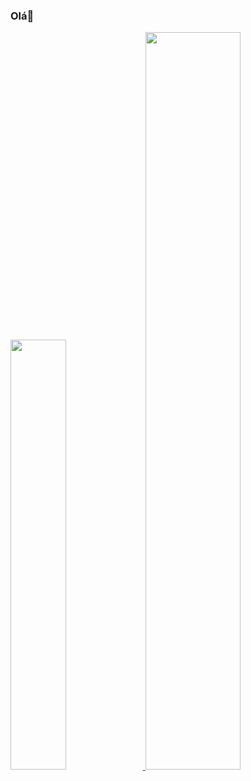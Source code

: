 ### Olá👋


<a href="https://github.com/anuraghazra/convoychat">
  <img width="42%" src="https://github-readme-stats.vercel.app/api?username=MatheusJoelho&show_icons=true&theme=radical" />
</a>
<a href="https://github.com/anuraghazra/github-readme-stats">
  <img width="55%"  src="https://github-readme-stats.vercel.app/api/top-langs/?username=MatheusJoelho&layout=compact&theme=radical" />
</a>
